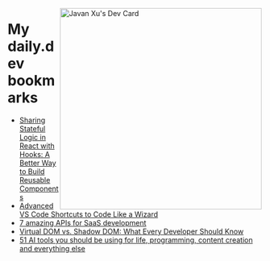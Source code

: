 
<a href="https://app.daily.dev/JavanXU"><img align="right" src="https://api.daily.dev/devcards/e45a150971844cd6959a94bb94e861ea.png?r=quw" width="400" alt="Javan Xu's Dev Card"/></a>

# My daily.dev bookmarks
<!-- daily.dev BOOKMARKS:START -->
- [Sharing Stateful Logic in React with Hooks: A Better Way to Build Reusable Components](https://app.daily.dev/posts/cSgl8kyzX?utm_source=rss&utm_medium=bookmarks&utm_campaign=6ueXw3FRNQzpNtewCDbI6)
- [Advanced VS Code Shortcuts to Code Like a Wizard](https://app.daily.dev/posts/87to9z3BA?utm_source=rss&utm_medium=bookmarks&utm_campaign=6ueXw3FRNQzpNtewCDbI6)
- [7 amazing APIs for SaaS development](https://app.daily.dev/posts/NSbx2LNo5?utm_source=rss&utm_medium=bookmarks&utm_campaign=6ueXw3FRNQzpNtewCDbI6)
- [Virtual DOM vs. Shadow DOM: What Every Developer Should Know](https://app.daily.dev/posts/GVSv-rKfy?utm_source=rss&utm_medium=bookmarks&utm_campaign=6ueXw3FRNQzpNtewCDbI6)
- [51 AI tools you should be using for life, programming, content creation and everything else](https://app.daily.dev/posts/pQ1C_UW-z?utm_source=rss&utm_medium=bookmarks&utm_campaign=6ueXw3FRNQzpNtewCDbI6)
<!-- daily.dev BOOKMARKS:END -->
